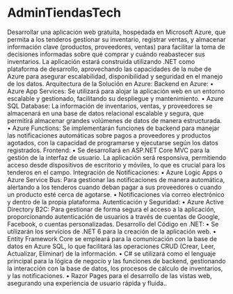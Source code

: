 # AdminTiendasTech

Desarrollar una aplicación web gratuita, hospedada en Microsoft Azure, que permita a los tenderos gestionar su inventario, registrar ventas, y almacenar información clave (productos, proveedores, ventas) para facilitar la toma de decisiones informadas sobre qué comprar y cuándo reabastecer sus inventarios. La aplicación estará construida utilizando .NET como plataforma de desarrollo, aprovechando las capacidades de la nube de Azure para asegurar escalabilidad, disponibilidad y seguridad en el manejo de los datos.
Arquitectura de la Solución en Azure:
Backend en Azure:
•	Azure App Services: Se utilizará para alojar la aplicación web en un entorno escalable y gestionado, facilitando su despliegue y mantenimiento.
•	Azure SQL Database: La información de inventarios, ventas, y proveedores se almacenará en una base de datos relacional escalable y segura, que permitirá almacenar grandes volúmenes de datos de manera estructurada.
•	Azure Functions: Se implementarán funciones de backend para manejar las notificaciones automáticas sobre pagos a proveedores y productos agotados, con la capacidad de programarse y ejecutarse según los datos registrados.
Frontend:
•	Se desarrollará en ASP.NET Core MVC para la gestión de la interfaz de usuario. La aplicación será responsiva, permitiendo acceso desde dispositivos de escritorio y móviles, lo que es crucial para los tenderos en el campo.
Integración de Notificaciones:
•	Azure Logic Apps o Azure Service Bus: Para gestionar las notificaciones de manera automática, alertando a los tenderos cuando deban pagar a sus proveedores o cuando un producto esté cerca de agotarse.
•	Notificaciones vía correo electrónico y dentro de la propia plataforma.
Autenticación y Seguridad:
•	Azure Active Directory B2C: Para gestionar de forma segura el acceso a la aplicación, proporcionando autenticación de usuarios a través de cuentas de Google, Facebook, o cuentas personalizadas.
Desarrollo del Código en .NET:
•	Se utilizarán los servicios de .NET 6 para la creación de la aplicación web.
•	Entity Framework Core se empleará para la comunicación con la base de datos en Azure SQL, lo que facilitará las operaciones CRUD (Crear, Leer, Actualizar, Eliminar) de la información.
•	C# se utilizará como el lenguaje principal para la lógica de negocio y las funciones de backend, gestionando la interacción con la base de datos, los procesos de cálculo de inventarios, y las notificaciones.
•	Razor Pages para el desarrollo de las vistas web, asegurando una experiencia de usuario rápida y fluida..
